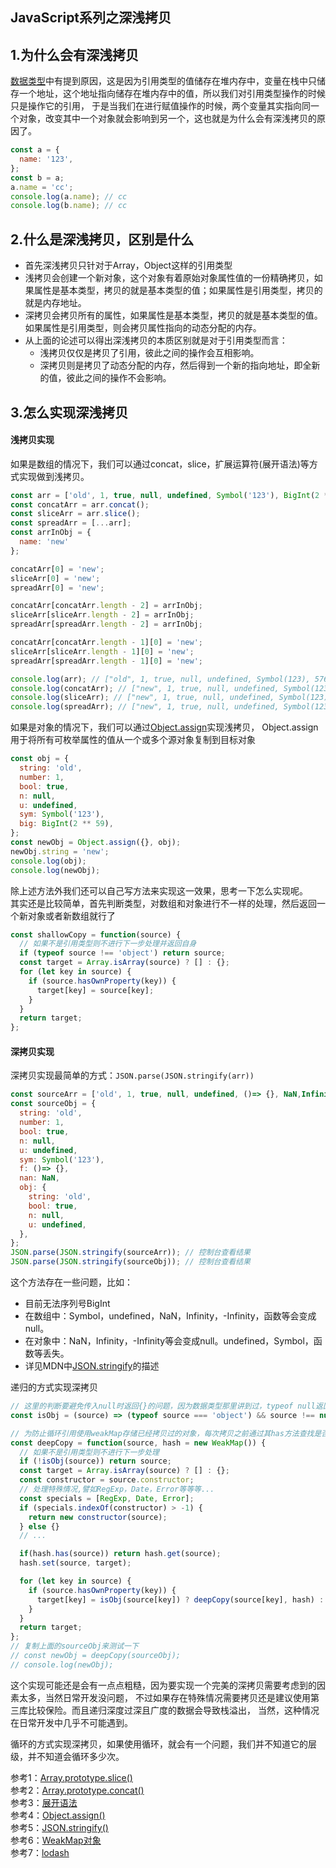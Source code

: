 ## **JavaScript系列之深浅拷贝**

## **1.为什么会有深浅拷贝**
[数据类型](https://github.com/hhsq/study-notes/blob/master/JavaScript/数据类型.md)中有提到原因，这是因为引用类型的值储存在堆内存中，变量在栈中只储存一个地址，这个地址指向储存在堆内存中的值，所以我们对引用类型操作的时候只是操作它的引用，
于是当我们在进行赋值操作的时候，两个变量其实指向同一个对象，改变其中一个对象就会影响到另一个，这也就是为什么会有深浅拷贝的原因了。
```js
const a = {
  name: '123',
};
const b = a;
a.name = 'cc';
console.log(a.name); // cc
console.log(b.name); // cc
```

## **2.什么是深浅拷贝，区别是什么**
* 首先深浅拷贝只针对于Array，Object这样的引用类型
* 浅拷贝会创建一个新对象，这个对象有着原始对象属性值的一份精确拷贝，如果属性是基本类型，拷贝的就是基本类型的值；如果属性是引用类型，拷贝的就是内存地址。
* 深拷贝会拷贝所有的属性，如果属性是基本类型，拷贝的就是基本类型的值。如果属性是引用类型，则会拷贝属性指向的动态分配的内存。
* 从上面的论述可以得出深浅拷贝的本质区别就是对于引用类型而言：
    - 浅拷贝仅仅是拷贝了引用，彼此之间的操作会互相影响。
    - 深拷贝则是拷贝了动态分配的内存，然后得到一个新的指向地址，即全新的值，彼此之间的操作不会影响。
## **3.怎么实现深浅拷贝**
#### 浅拷贝实现
如果是数组的情况下，我们可以通过concat，slice，扩展运算符(展开语法)等方式实现做到浅拷贝。
```js
const arr = ['old', 1, true, null, undefined, Symbol('123'), BigInt(2 ** 59), "old", { name: 'old' }, ['old']];
const concatArr = arr.concat();
const sliceArr = arr.slice();
const spreadArr = [...arr];
const arrInObj = {
  name: 'new'
};

concatArr[0] = 'new';
sliceArr[0] = 'new';
spreadArr[0] = 'new';

concatArr[concatArr.length - 2] = arrInObj;
sliceArr[sliceArr.length - 2] = arrInObj;
spreadArr[spreadArr.length - 2] = arrInObj;

concatArr[concatArr.length - 1][0] = 'new';
sliceArr[sliceArr.length - 1][0] = 'new';
spreadArr[spreadArr.length - 1][0] = 'new';

console.log(arr); // ["old", 1, true, null, undefined, Symbol(123), 576460752303423488n, {name: "old"}, ["new"]]
console.log(concatArr); // ["new", 1, true, null, undefined, Symbol(123), 576460752303423488n, {name: "new"}, ["new"]]
console.log(sliceArr); // ["new", 1, true, null, undefined, Symbol(123), 576460752303423488n, {name: "new"}, ["new"]]
console.log(spreadArr); // ["new", 1, true, null, undefined, Symbol(123), 576460752303423488n, {name: "new"}, ["new"]]
```
如果是对象的情况下，我们可以通过[Object.assign](https://developer.mozilla.org/zh-CN/docs/Web/JavaScript/Reference/Global_Objects/Object/assign)实现浅拷贝，
Object.assign用于将所有可枚举属性的值从一个或多个源对象复制到目标对象
```js
const obj = {
  string: 'old',
  number: 1,
  bool: true,
  n: null,
  u: undefined,
  sym: Symbol('123'),
  big: BigInt(2 ** 59),
};
const newObj = Object.assign({}, obj);
newObj.string = 'new';
console.log(obj);
console.log(newObj);
```
除上述方法外我们还可以自己写方法来实现这一效果，思考一下怎么实现呢。  
其实还是比较简单，首先判断类型，对数组和对象进行不一样的处理，然后返回一个新对象或者新数组就行了
```js
const shallowCopy = function(source) {
  // 如果不是引用类型则不进行下一步处理并返回自身
  if (typeof source !== 'object') return source;
  const target = Array.isArray(source) ? [] : {};
  for (let key in source) {
    if (source.hasOwnProperty(key)) {
      target[key] = source[key];
    }
  }
  return target;
};
```

#### 深拷贝实现
深拷贝实现最简单的方式：`JSON.parse(JSON.stringify(arr))`  
```js
const sourceArr = ['old', 1, true, null, undefined, ()=> {}, NaN,Infinity,-Infinity, Symbol('123'), "old", { name: 'old' }, ['old']];
const sourceObj = {
  string: 'old',
  number: 1,
  bool: true,
  n: null,
  u: undefined,
  sym: Symbol('123'),
  f: ()=> {},
  nan: NaN,
  obj: {
    string: 'old',
    bool: true,
    n: null,
    u: undefined,
  },
};
JSON.parse(JSON.stringify(sourceArr)); // 控制台查看结果
JSON.parse(JSON.stringify(sourceObj)); // 控制台查看结果
```
这个方法存在一些问题，比如：
* 目前无法序列号BigInt
* 在数组中：Symbol，undefined，NaN，Infinity，-Infinity，函数等会变成null。
* 在对象中：NaN，Infinity，-Infinity等会变成null。undefined，Symbol，函数等丢失。
* 详见MDN中[JSON.stringify](https://developer.mozilla.org/zh-CN/docs/Web/JavaScript/Reference/Global_Objects/JSON/stringify)的描述

递归的方式实现深拷贝
```js
// 这里的判断要避免传入null时返回{}的问题，因为数据类型那里讲到过，typeof null返回的是object
const isObj = (source) => (typeof source === 'object') && source !== null;

// 为防止循环引用使用weakMap存储已经拷贝过的对象，每次拷贝之前通过其has方法查找是否拷贝过，如果拷贝过就通过get去取
const deepCopy = function(source, hash = new WeakMap()) {
  // 如果不是引用类型则不进行下一步处理
  if (!isObj(source)) return source;
  const target = Array.isArray(source) ? [] : {};
  const constructor = source.constructor;
  // 处理特殊情况,譬如RegExp，Date，Error等等等...
  const specials = [RegExp, Date, Error];
  if (specials.indexOf(constructor) > -1) {
    return new constructor(source);
  } else {}
  // ...

  if(hash.has(source)) return hash.get(source);
  hash.set(source, target);

  for (let key in source) {
    if (source.hasOwnProperty(key)) {
      target[key] = isObj(source[key]) ? deepCopy(source[key], hash) : source[key];
    }
  }
  return target;
};
// 复制上面的sourceObj来测试一下
// const newObj = deepCopy(sourceObj);
// console.log(newObj);
```
这个实现可能还是会有一点点粗糙，因为要实现一个完美的深拷贝需要考虑到的因素太多，当然日常开发没问题，
不过如果存在特殊情况需要拷贝还是建议使用第三库比较保险。而且递归深度过深且广度的数据会导致栈溢出，
当然，这种情况在日常开发中几乎不可能遇到。


循环的方式实现深拷贝，如果使用循环，就会有一个问题，我们并不知道它的层级，并不知道会循环多少次。


参考1：[Array​.prototype​.slice()](https://developer.mozilla.org/zh-CN/docs/Web/JavaScript/Reference/Global_Objects/Array/slice)  
参考2：[Array​.prototype​.concat()](https://developer.mozilla.org/zh-CN/docs/Web/JavaScript/Reference/Global_Objects/Array/concat)  
参考3：[展开语法](https://developer.mozilla.org/zh-CN/docs/Web/JavaScript/Reference/Operators/Spread_syntax)  
参考4：[Object.assign()](https://developer.mozilla.org/zh-CN/docs/Web/JavaScript/Reference/Global_Objects/Object/assign)  
参考5：[JSON.stringify()](https://developer.mozilla.org/zh-CN/docs/Web/JavaScript/Reference/Global_Objects/JSON/stringify)  
参考6：[WeakMap对象](https://developer.mozilla.org/zh-CN/docs/Web/JavaScript/Reference/Global_Objects/WeakMap)  
参考7：[lodash](https://github.com/lodash/lodash/blob/master/.internal/baseClone.js)  